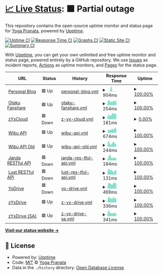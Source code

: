 # [📈 Live Status](https://zYxDevs.github.io/status): <!--live status--> **🟧 Partial outage**

This repository contains the open-source uptime monitor and status page for [Yoga Pranata](https://www.otakufanshare.eu.org), powered by [Upptime](https://github.com/upptime/upptime).

[![Uptime CI](https://github.com/zYxDevs/status/workflows/Uptime%20CI/badge.svg)](https://github.com/zYxDevs/status/actions?query=workflow%3A%22Uptime+CI%22)
[![Response Time CI](https://github.com/zYxDevs/status/workflows/Response%20Time%20CI/badge.svg)](https://github.com/zYxDevs/status/actions?query=workflow%3A%22Response+Time+CI%22)
[![Graphs CI](https://github.com/zYxDevs/status/workflows/Graphs%20CI/badge.svg)](https://github.com/zYxDevs/status/actions?query=workflow%3A%22Graphs+CI%22)
[![Static Site CI](https://github.com/zYxDevs/status/workflows/Static%20Site%20CI/badge.svg)](https://github.com/zYxDevs/status/actions?query=workflow%3A%22Static+Site+CI%22)
[![Summary CI](https://github.com/zYxDevs/status/workflows/Summary%20CI/badge.svg)](https://github.com/zYxDevs/status/actions?query=workflow%3A%22Summary+CI%22)

With [Upptime](https://upptime.js.org), you can get your own unlimited and free uptime monitor and status page, powered entirely by a GitHub repository. We use [Issues](https://github.com/zYxDevs/status/issues) as incident reports, [Actions](https://github.com/zYxDevs/status/actions) as uptime monitors, and [Pages](https://zYxDevs.github.io/status) for the status page.

<!--start: status pages-->
<!-- This summary is generated by Upptime (https://github.com/upptime/upptime) -->
<!-- Do not edit this manually, your changes will be overwritten -->
<!-- prettier-ignore -->
| URL | Status | History | Response Time | Uptime |
| --- | ------ | ------- | ------------- | ------ |
| <img alt="" src="https://icons.duckduckgo.com/ip3/www.isekai.eu.org.ico" height="13"> [Personal Blog](https://www.isekai.eu.org) | 🟩 Up | [personal-blog.yml](https://github.com/zYxDevs/status/commits/HEAD/history/personal-blog.yml) | <details><summary><img alt="Response time graph" src="./graphs/personal-blog/response-time-week.png" height="20"> 904ms</summary><br><a href="https://status.isekai.eu.org/history/personal-blog"><img alt="Response time 308" src="https://img.shields.io/endpoint?url=https%3A%2F%2Fraw.githubusercontent.com%2FzYxDevs%2Fstatus%2FHEAD%2Fapi%2Fpersonal-blog%2Fresponse-time.json"></a><br><a href="https://status.isekai.eu.org/history/personal-blog"><img alt="24-hour response time 133" src="https://img.shields.io/endpoint?url=https%3A%2F%2Fraw.githubusercontent.com%2FzYxDevs%2Fstatus%2FHEAD%2Fapi%2Fpersonal-blog%2Fresponse-time-day.json"></a><br><a href="https://status.isekai.eu.org/history/personal-blog"><img alt="7-day response time 904" src="https://img.shields.io/endpoint?url=https%3A%2F%2Fraw.githubusercontent.com%2FzYxDevs%2Fstatus%2FHEAD%2Fapi%2Fpersonal-blog%2Fresponse-time-week.json"></a><br><a href="https://status.isekai.eu.org/history/personal-blog"><img alt="30-day response time 406" src="https://img.shields.io/endpoint?url=https%3A%2F%2Fraw.githubusercontent.com%2FzYxDevs%2Fstatus%2FHEAD%2Fapi%2Fpersonal-blog%2Fresponse-time-month.json"></a><br><a href="https://status.isekai.eu.org/history/personal-blog"><img alt="1-year response time 285" src="https://img.shields.io/endpoint?url=https%3A%2F%2Fraw.githubusercontent.com%2FzYxDevs%2Fstatus%2FHEAD%2Fapi%2Fpersonal-blog%2Fresponse-time-year.json"></a></details> | <details><summary><a href="https://status.isekai.eu.org/history/personal-blog">100.00%</a></summary><a href="https://status.isekai.eu.org/history/personal-blog"><img alt="All-time uptime 100.00%" src="https://img.shields.io/endpoint?url=https%3A%2F%2Fraw.githubusercontent.com%2FzYxDevs%2Fstatus%2FHEAD%2Fapi%2Fpersonal-blog%2Fuptime.json"></a><br><a href="https://status.isekai.eu.org/history/personal-blog"><img alt="24-hour uptime 100.00%" src="https://img.shields.io/endpoint?url=https%3A%2F%2Fraw.githubusercontent.com%2FzYxDevs%2Fstatus%2FHEAD%2Fapi%2Fpersonal-blog%2Fuptime-day.json"></a><br><a href="https://status.isekai.eu.org/history/personal-blog"><img alt="7-day uptime 100.00%" src="https://img.shields.io/endpoint?url=https%3A%2F%2Fraw.githubusercontent.com%2FzYxDevs%2Fstatus%2FHEAD%2Fapi%2Fpersonal-blog%2Fuptime-week.json"></a><br><a href="https://status.isekai.eu.org/history/personal-blog"><img alt="30-day uptime 100.00%" src="https://img.shields.io/endpoint?url=https%3A%2F%2Fraw.githubusercontent.com%2FzYxDevs%2Fstatus%2FHEAD%2Fapi%2Fpersonal-blog%2Fuptime-month.json"></a><br><a href="https://status.isekai.eu.org/history/personal-blog"><img alt="1-year uptime 100.00%" src="https://img.shields.io/endpoint?url=https%3A%2F%2Fraw.githubusercontent.com%2FzYxDevs%2Fstatus%2FHEAD%2Fapi%2Fpersonal-blog%2Fuptime-year.json"></a></details>
| <img alt="" src="https://icons.duckduckgo.com/ip3/www.otakufanshare.eu.org.ico" height="13"> [Otaku Fanshare](https://www.otakufanshare.eu.org) | 🟩 Up | [otaku-fanshare.yml](https://github.com/zYxDevs/status/commits/HEAD/history/otaku-fanshare.yml) | <details><summary><img alt="Response time graph" src="./graphs/otaku-fanshare/response-time-week.png" height="20"> 254ms</summary><br><a href="https://status.isekai.eu.org/history/otaku-fanshare"><img alt="Response time 314" src="https://img.shields.io/endpoint?url=https%3A%2F%2Fraw.githubusercontent.com%2FzYxDevs%2Fstatus%2FHEAD%2Fapi%2Fotaku-fanshare%2Fresponse-time.json"></a><br><a href="https://status.isekai.eu.org/history/otaku-fanshare"><img alt="24-hour response time 200" src="https://img.shields.io/endpoint?url=https%3A%2F%2Fraw.githubusercontent.com%2FzYxDevs%2Fstatus%2FHEAD%2Fapi%2Fotaku-fanshare%2Fresponse-time-day.json"></a><br><a href="https://status.isekai.eu.org/history/otaku-fanshare"><img alt="7-day response time 254" src="https://img.shields.io/endpoint?url=https%3A%2F%2Fraw.githubusercontent.com%2FzYxDevs%2Fstatus%2FHEAD%2Fapi%2Fotaku-fanshare%2Fresponse-time-week.json"></a><br><a href="https://status.isekai.eu.org/history/otaku-fanshare"><img alt="30-day response time 320" src="https://img.shields.io/endpoint?url=https%3A%2F%2Fraw.githubusercontent.com%2FzYxDevs%2Fstatus%2FHEAD%2Fapi%2Fotaku-fanshare%2Fresponse-time-month.json"></a><br><a href="https://status.isekai.eu.org/history/otaku-fanshare"><img alt="1-year response time 311" src="https://img.shields.io/endpoint?url=https%3A%2F%2Fraw.githubusercontent.com%2FzYxDevs%2Fstatus%2FHEAD%2Fapi%2Fotaku-fanshare%2Fresponse-time-year.json"></a></details> | <details><summary><a href="https://status.isekai.eu.org/history/otaku-fanshare">100.00%</a></summary><a href="https://status.isekai.eu.org/history/otaku-fanshare"><img alt="All-time uptime 100.00%" src="https://img.shields.io/endpoint?url=https%3A%2F%2Fraw.githubusercontent.com%2FzYxDevs%2Fstatus%2FHEAD%2Fapi%2Fotaku-fanshare%2Fuptime.json"></a><br><a href="https://status.isekai.eu.org/history/otaku-fanshare"><img alt="24-hour uptime 100.00%" src="https://img.shields.io/endpoint?url=https%3A%2F%2Fraw.githubusercontent.com%2FzYxDevs%2Fstatus%2FHEAD%2Fapi%2Fotaku-fanshare%2Fuptime-day.json"></a><br><a href="https://status.isekai.eu.org/history/otaku-fanshare"><img alt="7-day uptime 100.00%" src="https://img.shields.io/endpoint?url=https%3A%2F%2Fraw.githubusercontent.com%2FzYxDevs%2Fstatus%2FHEAD%2Fapi%2Fotaku-fanshare%2Fuptime-week.json"></a><br><a href="https://status.isekai.eu.org/history/otaku-fanshare"><img alt="30-day uptime 100.00%" src="https://img.shields.io/endpoint?url=https%3A%2F%2Fraw.githubusercontent.com%2FzYxDevs%2Fstatus%2FHEAD%2Fapi%2Fotaku-fanshare%2Fuptime-month.json"></a><br><a href="https://status.isekai.eu.org/history/otaku-fanshare"><img alt="1-year uptime 100.00%" src="https://img.shields.io/endpoint?url=https%3A%2F%2Fraw.githubusercontent.com%2FzYxDevs%2Fstatus%2FHEAD%2Fapi%2Fotaku-fanshare%2Fuptime-year.json"></a></details>
| <img alt="" src="https://icons.duckduckgo.com/ip3/zyxdevs.eu.org.ico" height="13"> [zYxCloud](https://zyxdevs.eu.org) | 🟥 Down | [z-yx-cloud.yml](https://github.com/zYxDevs/status/commits/HEAD/history/z-yx-cloud.yml) | <details><summary><img alt="Response time graph" src="./graphs/z-yx-cloud/response-time-week.png" height="20"> 181ms</summary><br><a href="https://status.isekai.eu.org/history/z-yx-cloud"><img alt="Response time 207" src="https://img.shields.io/endpoint?url=https%3A%2F%2Fraw.githubusercontent.com%2FzYxDevs%2Fstatus%2FHEAD%2Fapi%2Fz-yx-cloud%2Fresponse-time.json"></a><br><a href="https://status.isekai.eu.org/history/z-yx-cloud"><img alt="24-hour response time 121" src="https://img.shields.io/endpoint?url=https%3A%2F%2Fraw.githubusercontent.com%2FzYxDevs%2Fstatus%2FHEAD%2Fapi%2Fz-yx-cloud%2Fresponse-time-day.json"></a><br><a href="https://status.isekai.eu.org/history/z-yx-cloud"><img alt="7-day response time 181" src="https://img.shields.io/endpoint?url=https%3A%2F%2Fraw.githubusercontent.com%2FzYxDevs%2Fstatus%2FHEAD%2Fapi%2Fz-yx-cloud%2Fresponse-time-week.json"></a><br><a href="https://status.isekai.eu.org/history/z-yx-cloud"><img alt="30-day response time 184" src="https://img.shields.io/endpoint?url=https%3A%2F%2Fraw.githubusercontent.com%2FzYxDevs%2Fstatus%2FHEAD%2Fapi%2Fz-yx-cloud%2Fresponse-time-month.json"></a><br><a href="https://status.isekai.eu.org/history/z-yx-cloud"><img alt="1-year response time 207" src="https://img.shields.io/endpoint?url=https%3A%2F%2Fraw.githubusercontent.com%2FzYxDevs%2Fstatus%2FHEAD%2Fapi%2Fz-yx-cloud%2Fresponse-time-year.json"></a></details> | <details><summary><a href="https://status.isekai.eu.org/history/z-yx-cloud">0.00%</a></summary><a href="https://status.isekai.eu.org/history/z-yx-cloud"><img alt="All-time uptime 12.76%" src="https://img.shields.io/endpoint?url=https%3A%2F%2Fraw.githubusercontent.com%2FzYxDevs%2Fstatus%2FHEAD%2Fapi%2Fz-yx-cloud%2Fuptime.json"></a><br><a href="https://status.isekai.eu.org/history/z-yx-cloud"><img alt="24-hour uptime 0.00%" src="https://img.shields.io/endpoint?url=https%3A%2F%2Fraw.githubusercontent.com%2FzYxDevs%2Fstatus%2FHEAD%2Fapi%2Fz-yx-cloud%2Fuptime-day.json"></a><br><a href="https://status.isekai.eu.org/history/z-yx-cloud"><img alt="7-day uptime 0.00%" src="https://img.shields.io/endpoint?url=https%3A%2F%2Fraw.githubusercontent.com%2FzYxDevs%2Fstatus%2FHEAD%2Fapi%2Fz-yx-cloud%2Fuptime-week.json"></a><br><a href="https://status.isekai.eu.org/history/z-yx-cloud"><img alt="30-day uptime 0.00%" src="https://img.shields.io/endpoint?url=https%3A%2F%2Fraw.githubusercontent.com%2FzYxDevs%2Fstatus%2FHEAD%2Fapi%2Fz-yx-cloud%2Fuptime-month.json"></a><br><a href="https://status.isekai.eu.org/history/z-yx-cloud"><img alt="1-year uptime 12.76%" src="https://img.shields.io/endpoint?url=https%3A%2F%2Fraw.githubusercontent.com%2FzYxDevs%2Fstatus%2FHEAD%2Fapi%2Fz-yx-cloud%2Fuptime-year.json"></a></details>
| <img alt="" src="https://icons.duckduckgo.com/ip3/wibu-api.eu.org.ico" height="13"> [Wibu API](https://wibu-api.eu.org/api) | 🟩 Up | [wibu-api.yml](https://github.com/zYxDevs/status/commits/HEAD/history/wibu-api.yml) | <details><summary><img alt="Response time graph" src="./graphs/wibu-api/response-time-week.png" height="20"> 674ms</summary><br><a href="https://status.isekai.eu.org/history/wibu-api"><img alt="Response time 2147" src="https://img.shields.io/endpoint?url=https%3A%2F%2Fraw.githubusercontent.com%2FzYxDevs%2Fstatus%2FHEAD%2Fapi%2Fwibu-api%2Fresponse-time.json"></a><br><a href="https://status.isekai.eu.org/history/wibu-api"><img alt="24-hour response time 584" src="https://img.shields.io/endpoint?url=https%3A%2F%2Fraw.githubusercontent.com%2FzYxDevs%2Fstatus%2FHEAD%2Fapi%2Fwibu-api%2Fresponse-time-day.json"></a><br><a href="https://status.isekai.eu.org/history/wibu-api"><img alt="7-day response time 674" src="https://img.shields.io/endpoint?url=https%3A%2F%2Fraw.githubusercontent.com%2FzYxDevs%2Fstatus%2FHEAD%2Fapi%2Fwibu-api%2Fresponse-time-week.json"></a><br><a href="https://status.isekai.eu.org/history/wibu-api"><img alt="30-day response time 778" src="https://img.shields.io/endpoint?url=https%3A%2F%2Fraw.githubusercontent.com%2FzYxDevs%2Fstatus%2FHEAD%2Fapi%2Fwibu-api%2Fresponse-time-month.json"></a><br><a href="https://status.isekai.eu.org/history/wibu-api"><img alt="1-year response time 2024" src="https://img.shields.io/endpoint?url=https%3A%2F%2Fraw.githubusercontent.com%2FzYxDevs%2Fstatus%2FHEAD%2Fapi%2Fwibu-api%2Fresponse-time-year.json"></a></details> | <details><summary><a href="https://status.isekai.eu.org/history/wibu-api">100.00%</a></summary><a href="https://status.isekai.eu.org/history/wibu-api"><img alt="All-time uptime 99.97%" src="https://img.shields.io/endpoint?url=https%3A%2F%2Fraw.githubusercontent.com%2FzYxDevs%2Fstatus%2FHEAD%2Fapi%2Fwibu-api%2Fuptime.json"></a><br><a href="https://status.isekai.eu.org/history/wibu-api"><img alt="24-hour uptime 100.00%" src="https://img.shields.io/endpoint?url=https%3A%2F%2Fraw.githubusercontent.com%2FzYxDevs%2Fstatus%2FHEAD%2Fapi%2Fwibu-api%2Fuptime-day.json"></a><br><a href="https://status.isekai.eu.org/history/wibu-api"><img alt="7-day uptime 100.00%" src="https://img.shields.io/endpoint?url=https%3A%2F%2Fraw.githubusercontent.com%2FzYxDevs%2Fstatus%2FHEAD%2Fapi%2Fwibu-api%2Fuptime-week.json"></a><br><a href="https://status.isekai.eu.org/history/wibu-api"><img alt="30-day uptime 100.00%" src="https://img.shields.io/endpoint?url=https%3A%2F%2Fraw.githubusercontent.com%2FzYxDevs%2Fstatus%2FHEAD%2Fapi%2Fwibu-api%2Fuptime-month.json"></a><br><a href="https://status.isekai.eu.org/history/wibu-api"><img alt="1-year uptime 99.96%" src="https://img.shields.io/endpoint?url=https%3A%2F%2Fraw.githubusercontent.com%2FzYxDevs%2Fstatus%2FHEAD%2Fapi%2Fwibu-api%2Fuptime-year.json"></a></details>
| <img alt="" src="https://icons.duckduckgo.com/ip3/api.wibu-api.eu.org.ico" height="13"> [Wibu API Old](https://api.wibu-api.eu.org/api) | 🟩 Up | [wibu-api-old.yml](https://github.com/zYxDevs/status/commits/HEAD/history/wibu-api-old.yml) | <details><summary><img alt="Response time graph" src="./graphs/wibu-api-old/response-time-week.png" height="20"> 244ms</summary><br><a href="https://status.isekai.eu.org/history/wibu-api-old"><img alt="Response time 363" src="https://img.shields.io/endpoint?url=https%3A%2F%2Fraw.githubusercontent.com%2FzYxDevs%2Fstatus%2FHEAD%2Fapi%2Fwibu-api-old%2Fresponse-time.json"></a><br><a href="https://status.isekai.eu.org/history/wibu-api-old"><img alt="24-hour response time 187" src="https://img.shields.io/endpoint?url=https%3A%2F%2Fraw.githubusercontent.com%2FzYxDevs%2Fstatus%2FHEAD%2Fapi%2Fwibu-api-old%2Fresponse-time-day.json"></a><br><a href="https://status.isekai.eu.org/history/wibu-api-old"><img alt="7-day response time 244" src="https://img.shields.io/endpoint?url=https%3A%2F%2Fraw.githubusercontent.com%2FzYxDevs%2Fstatus%2FHEAD%2Fapi%2Fwibu-api-old%2Fresponse-time-week.json"></a><br><a href="https://status.isekai.eu.org/history/wibu-api-old"><img alt="30-day response time 291" src="https://img.shields.io/endpoint?url=https%3A%2F%2Fraw.githubusercontent.com%2FzYxDevs%2Fstatus%2FHEAD%2Fapi%2Fwibu-api-old%2Fresponse-time-month.json"></a><br><a href="https://status.isekai.eu.org/history/wibu-api-old"><img alt="1-year response time 363" src="https://img.shields.io/endpoint?url=https%3A%2F%2Fraw.githubusercontent.com%2FzYxDevs%2Fstatus%2FHEAD%2Fapi%2Fwibu-api-old%2Fresponse-time-year.json"></a></details> | <details><summary><a href="https://status.isekai.eu.org/history/wibu-api-old">100.00%</a></summary><a href="https://status.isekai.eu.org/history/wibu-api-old"><img alt="All-time uptime 81.29%" src="https://img.shields.io/endpoint?url=https%3A%2F%2Fraw.githubusercontent.com%2FzYxDevs%2Fstatus%2FHEAD%2Fapi%2Fwibu-api-old%2Fuptime.json"></a><br><a href="https://status.isekai.eu.org/history/wibu-api-old"><img alt="24-hour uptime 100.00%" src="https://img.shields.io/endpoint?url=https%3A%2F%2Fraw.githubusercontent.com%2FzYxDevs%2Fstatus%2FHEAD%2Fapi%2Fwibu-api-old%2Fuptime-day.json"></a><br><a href="https://status.isekai.eu.org/history/wibu-api-old"><img alt="7-day uptime 100.00%" src="https://img.shields.io/endpoint?url=https%3A%2F%2Fraw.githubusercontent.com%2FzYxDevs%2Fstatus%2FHEAD%2Fapi%2Fwibu-api-old%2Fuptime-week.json"></a><br><a href="https://status.isekai.eu.org/history/wibu-api-old"><img alt="30-day uptime 100.00%" src="https://img.shields.io/endpoint?url=https%3A%2F%2Fraw.githubusercontent.com%2FzYxDevs%2Fstatus%2FHEAD%2Fapi%2Fwibu-api-old%2Fuptime-month.json"></a><br><a href="https://status.isekai.eu.org/history/wibu-api-old"><img alt="1-year uptime 81.29%" src="https://img.shields.io/endpoint?url=https%3A%2F%2Fraw.githubusercontent.com%2FzYxDevs%2Fstatus%2FHEAD%2Fapi%2Fwibu-api-old%2Fuptime-year.json"></a></details>
| <img alt="" src="https://icons.duckduckgo.com/ip3/janda.zyxdevs.eu.org.ico" height="13"> [Janda RESTful API](https://janda.zyxdevs.eu.org) | 🟥 Down | [janda-res-tful-api.yml](https://github.com/zYxDevs/status/commits/HEAD/history/janda-res-tful-api.yml) | <details><summary><img alt="Response time graph" src="./graphs/janda-res-tful-api/response-time-week.png" height="20"> 184ms</summary><br><a href="https://status.isekai.eu.org/history/janda-res-tful-api"><img alt="Response time 436" src="https://img.shields.io/endpoint?url=https%3A%2F%2Fraw.githubusercontent.com%2FzYxDevs%2Fstatus%2FHEAD%2Fapi%2Fjanda-res-tful-api%2Fresponse-time.json"></a><br><a href="https://status.isekai.eu.org/history/janda-res-tful-api"><img alt="24-hour response time 268" src="https://img.shields.io/endpoint?url=https%3A%2F%2Fraw.githubusercontent.com%2FzYxDevs%2Fstatus%2FHEAD%2Fapi%2Fjanda-res-tful-api%2Fresponse-time-day.json"></a><br><a href="https://status.isekai.eu.org/history/janda-res-tful-api"><img alt="7-day response time 184" src="https://img.shields.io/endpoint?url=https%3A%2F%2Fraw.githubusercontent.com%2FzYxDevs%2Fstatus%2FHEAD%2Fapi%2Fjanda-res-tful-api%2Fresponse-time-week.json"></a><br><a href="https://status.isekai.eu.org/history/janda-res-tful-api"><img alt="30-day response time 177" src="https://img.shields.io/endpoint?url=https%3A%2F%2Fraw.githubusercontent.com%2FzYxDevs%2Fstatus%2FHEAD%2Fapi%2Fjanda-res-tful-api%2Fresponse-time-month.json"></a><br><a href="https://status.isekai.eu.org/history/janda-res-tful-api"><img alt="1-year response time 436" src="https://img.shields.io/endpoint?url=https%3A%2F%2Fraw.githubusercontent.com%2FzYxDevs%2Fstatus%2FHEAD%2Fapi%2Fjanda-res-tful-api%2Fresponse-time-year.json"></a></details> | <details><summary><a href="https://status.isekai.eu.org/history/janda-res-tful-api">100.00%</a></summary><a href="https://status.isekai.eu.org/history/janda-res-tful-api"><img alt="All-time uptime 99.67%" src="https://img.shields.io/endpoint?url=https%3A%2F%2Fraw.githubusercontent.com%2FzYxDevs%2Fstatus%2FHEAD%2Fapi%2Fjanda-res-tful-api%2Fuptime.json"></a><br><a href="https://status.isekai.eu.org/history/janda-res-tful-api"><img alt="24-hour uptime 100.00%" src="https://img.shields.io/endpoint?url=https%3A%2F%2Fraw.githubusercontent.com%2FzYxDevs%2Fstatus%2FHEAD%2Fapi%2Fjanda-res-tful-api%2Fuptime-day.json"></a><br><a href="https://status.isekai.eu.org/history/janda-res-tful-api"><img alt="7-day uptime 100.00%" src="https://img.shields.io/endpoint?url=https%3A%2F%2Fraw.githubusercontent.com%2FzYxDevs%2Fstatus%2FHEAD%2Fapi%2Fjanda-res-tful-api%2Fuptime-week.json"></a><br><a href="https://status.isekai.eu.org/history/janda-res-tful-api"><img alt="30-day uptime 100.00%" src="https://img.shields.io/endpoint?url=https%3A%2F%2Fraw.githubusercontent.com%2FzYxDevs%2Fstatus%2FHEAD%2Fapi%2Fjanda-res-tful-api%2Fuptime-month.json"></a><br><a href="https://status.isekai.eu.org/history/janda-res-tful-api"><img alt="1-year uptime 99.67%" src="https://img.shields.io/endpoint?url=https%3A%2F%2Fraw.githubusercontent.com%2FzYxDevs%2Fstatus%2FHEAD%2Fapi%2Fjanda-res-tful-api%2Fuptime-year.json"></a></details>
| <img alt="" src="https://icons.duckduckgo.com/ip3/lust.zyxdevs.eu.org.ico" height="13"> [Lust RESTful API](https://lust.zyxdevs.eu.org) | 🟥 Down | [lust-res-tful-api.yml](https://github.com/zYxDevs/status/commits/HEAD/history/lust-res-tful-api.yml) | <details><summary><img alt="Response time graph" src="./graphs/lust-res-tful-api/response-time-week.png" height="20"> 131ms</summary><br><a href="https://status.isekai.eu.org/history/lust-res-tful-api"><img alt="Response time 294" src="https://img.shields.io/endpoint?url=https%3A%2F%2Fraw.githubusercontent.com%2FzYxDevs%2Fstatus%2FHEAD%2Fapi%2Flust-res-tful-api%2Fresponse-time.json"></a><br><a href="https://status.isekai.eu.org/history/lust-res-tful-api"><img alt="24-hour response time 154" src="https://img.shields.io/endpoint?url=https%3A%2F%2Fraw.githubusercontent.com%2FzYxDevs%2Fstatus%2FHEAD%2Fapi%2Flust-res-tful-api%2Fresponse-time-day.json"></a><br><a href="https://status.isekai.eu.org/history/lust-res-tful-api"><img alt="7-day response time 131" src="https://img.shields.io/endpoint?url=https%3A%2F%2Fraw.githubusercontent.com%2FzYxDevs%2Fstatus%2FHEAD%2Fapi%2Flust-res-tful-api%2Fresponse-time-week.json"></a><br><a href="https://status.isekai.eu.org/history/lust-res-tful-api"><img alt="30-day response time 158" src="https://img.shields.io/endpoint?url=https%3A%2F%2Fraw.githubusercontent.com%2FzYxDevs%2Fstatus%2FHEAD%2Fapi%2Flust-res-tful-api%2Fresponse-time-month.json"></a><br><a href="https://status.isekai.eu.org/history/lust-res-tful-api"><img alt="1-year response time 294" src="https://img.shields.io/endpoint?url=https%3A%2F%2Fraw.githubusercontent.com%2FzYxDevs%2Fstatus%2FHEAD%2Fapi%2Flust-res-tful-api%2Fresponse-time-year.json"></a></details> | <details><summary><a href="https://status.isekai.eu.org/history/lust-res-tful-api">100.00%</a></summary><a href="https://status.isekai.eu.org/history/lust-res-tful-api"><img alt="All-time uptime 99.66%" src="https://img.shields.io/endpoint?url=https%3A%2F%2Fraw.githubusercontent.com%2FzYxDevs%2Fstatus%2FHEAD%2Fapi%2Flust-res-tful-api%2Fuptime.json"></a><br><a href="https://status.isekai.eu.org/history/lust-res-tful-api"><img alt="24-hour uptime 100.00%" src="https://img.shields.io/endpoint?url=https%3A%2F%2Fraw.githubusercontent.com%2FzYxDevs%2Fstatus%2FHEAD%2Fapi%2Flust-res-tful-api%2Fuptime-day.json"></a><br><a href="https://status.isekai.eu.org/history/lust-res-tful-api"><img alt="7-day uptime 100.00%" src="https://img.shields.io/endpoint?url=https%3A%2F%2Fraw.githubusercontent.com%2FzYxDevs%2Fstatus%2FHEAD%2Fapi%2Flust-res-tful-api%2Fuptime-week.json"></a><br><a href="https://status.isekai.eu.org/history/lust-res-tful-api"><img alt="30-day uptime 100.00%" src="https://img.shields.io/endpoint?url=https%3A%2F%2Fraw.githubusercontent.com%2FzYxDevs%2Fstatus%2FHEAD%2Fapi%2Flust-res-tful-api%2Fuptime-month.json"></a><br><a href="https://status.isekai.eu.org/history/lust-res-tful-api"><img alt="1-year uptime 99.66%" src="https://img.shields.io/endpoint?url=https%3A%2F%2Fraw.githubusercontent.com%2FzYxDevs%2Fstatus%2FHEAD%2Fapi%2Flust-res-tful-api%2Fuptime-year.json"></a></details>
| <img alt="" src="https://icons.duckduckgo.com/ip3/yodrive.eu.org.ico" height="13"> [YoDrive](https://yodrive.eu.org) | 🟥 Down | [yo-drive.yml](https://github.com/zYxDevs/status/commits/HEAD/history/yo-drive.yml) | <details><summary><img alt="Response time graph" src="./graphs/yo-drive/response-time-week.png" height="20"> 469ms</summary><br><a href="https://status.isekai.eu.org/history/yo-drive"><img alt="Response time 544" src="https://img.shields.io/endpoint?url=https%3A%2F%2Fraw.githubusercontent.com%2FzYxDevs%2Fstatus%2FHEAD%2Fapi%2Fyo-drive%2Fresponse-time.json"></a><br><a href="https://status.isekai.eu.org/history/yo-drive"><img alt="24-hour response time 421" src="https://img.shields.io/endpoint?url=https%3A%2F%2Fraw.githubusercontent.com%2FzYxDevs%2Fstatus%2FHEAD%2Fapi%2Fyo-drive%2Fresponse-time-day.json"></a><br><a href="https://status.isekai.eu.org/history/yo-drive"><img alt="7-day response time 469" src="https://img.shields.io/endpoint?url=https%3A%2F%2Fraw.githubusercontent.com%2FzYxDevs%2Fstatus%2FHEAD%2Fapi%2Fyo-drive%2Fresponse-time-week.json"></a><br><a href="https://status.isekai.eu.org/history/yo-drive"><img alt="30-day response time 503" src="https://img.shields.io/endpoint?url=https%3A%2F%2Fraw.githubusercontent.com%2FzYxDevs%2Fstatus%2FHEAD%2Fapi%2Fyo-drive%2Fresponse-time-month.json"></a><br><a href="https://status.isekai.eu.org/history/yo-drive"><img alt="1-year response time 529" src="https://img.shields.io/endpoint?url=https%3A%2F%2Fraw.githubusercontent.com%2FzYxDevs%2Fstatus%2FHEAD%2Fapi%2Fyo-drive%2Fresponse-time-year.json"></a></details> | <details><summary><a href="https://status.isekai.eu.org/history/yo-drive">100.00%</a></summary><a href="https://status.isekai.eu.org/history/yo-drive"><img alt="All-time uptime 100.00%" src="https://img.shields.io/endpoint?url=https%3A%2F%2Fraw.githubusercontent.com%2FzYxDevs%2Fstatus%2FHEAD%2Fapi%2Fyo-drive%2Fuptime.json"></a><br><a href="https://status.isekai.eu.org/history/yo-drive"><img alt="24-hour uptime 100.00%" src="https://img.shields.io/endpoint?url=https%3A%2F%2Fraw.githubusercontent.com%2FzYxDevs%2Fstatus%2FHEAD%2Fapi%2Fyo-drive%2Fuptime-day.json"></a><br><a href="https://status.isekai.eu.org/history/yo-drive"><img alt="7-day uptime 100.00%" src="https://img.shields.io/endpoint?url=https%3A%2F%2Fraw.githubusercontent.com%2FzYxDevs%2Fstatus%2FHEAD%2Fapi%2Fyo-drive%2Fuptime-week.json"></a><br><a href="https://status.isekai.eu.org/history/yo-drive"><img alt="30-day uptime 100.00%" src="https://img.shields.io/endpoint?url=https%3A%2F%2Fraw.githubusercontent.com%2FzYxDevs%2Fstatus%2FHEAD%2Fapi%2Fyo-drive%2Fuptime-month.json"></a><br><a href="https://status.isekai.eu.org/history/yo-drive"><img alt="1-year uptime 100.00%" src="https://img.shields.io/endpoint?url=https%3A%2F%2Fraw.githubusercontent.com%2FzYxDevs%2Fstatus%2FHEAD%2Fapi%2Fyo-drive%2Fuptime-year.json"></a></details>
| <img alt="" src="https://icons.duckduckgo.com/ip3/zyxdrive.eu.org.ico" height="13"> [zYxDrive](https://zyxdrive.eu.org) | 🟩 Up | [z-yx-drive.yml](https://github.com/zYxDevs/status/commits/HEAD/history/z-yx-drive.yml) | <details><summary><img alt="Response time graph" src="./graphs/z-yx-drive/response-time-week.png" height="20"> 336ms</summary><br><a href="https://status.isekai.eu.org/history/z-yx-drive"><img alt="Response time 424" src="https://img.shields.io/endpoint?url=https%3A%2F%2Fraw.githubusercontent.com%2FzYxDevs%2Fstatus%2FHEAD%2Fapi%2Fz-yx-drive%2Fresponse-time.json"></a><br><a href="https://status.isekai.eu.org/history/z-yx-drive"><img alt="24-hour response time 294" src="https://img.shields.io/endpoint?url=https%3A%2F%2Fraw.githubusercontent.com%2FzYxDevs%2Fstatus%2FHEAD%2Fapi%2Fz-yx-drive%2Fresponse-time-day.json"></a><br><a href="https://status.isekai.eu.org/history/z-yx-drive"><img alt="7-day response time 336" src="https://img.shields.io/endpoint?url=https%3A%2F%2Fraw.githubusercontent.com%2FzYxDevs%2Fstatus%2FHEAD%2Fapi%2Fz-yx-drive%2Fresponse-time-week.json"></a><br><a href="https://status.isekai.eu.org/history/z-yx-drive"><img alt="30-day response time 390" src="https://img.shields.io/endpoint?url=https%3A%2F%2Fraw.githubusercontent.com%2FzYxDevs%2Fstatus%2FHEAD%2Fapi%2Fz-yx-drive%2Fresponse-time-month.json"></a><br><a href="https://status.isekai.eu.org/history/z-yx-drive"><img alt="1-year response time 413" src="https://img.shields.io/endpoint?url=https%3A%2F%2Fraw.githubusercontent.com%2FzYxDevs%2Fstatus%2FHEAD%2Fapi%2Fz-yx-drive%2Fresponse-time-year.json"></a></details> | <details><summary><a href="https://status.isekai.eu.org/history/z-yx-drive">100.00%</a></summary><a href="https://status.isekai.eu.org/history/z-yx-drive"><img alt="All-time uptime 99.98%" src="https://img.shields.io/endpoint?url=https%3A%2F%2Fraw.githubusercontent.com%2FzYxDevs%2Fstatus%2FHEAD%2Fapi%2Fz-yx-drive%2Fuptime.json"></a><br><a href="https://status.isekai.eu.org/history/z-yx-drive"><img alt="24-hour uptime 100.00%" src="https://img.shields.io/endpoint?url=https%3A%2F%2Fraw.githubusercontent.com%2FzYxDevs%2Fstatus%2FHEAD%2Fapi%2Fz-yx-drive%2Fuptime-day.json"></a><br><a href="https://status.isekai.eu.org/history/z-yx-drive"><img alt="7-day uptime 100.00%" src="https://img.shields.io/endpoint?url=https%3A%2F%2Fraw.githubusercontent.com%2FzYxDevs%2Fstatus%2FHEAD%2Fapi%2Fz-yx-drive%2Fuptime-week.json"></a><br><a href="https://status.isekai.eu.org/history/z-yx-drive"><img alt="30-day uptime 100.00%" src="https://img.shields.io/endpoint?url=https%3A%2F%2Fraw.githubusercontent.com%2FzYxDevs%2Fstatus%2FHEAD%2Fapi%2Fz-yx-drive%2Fuptime-month.json"></a><br><a href="https://status.isekai.eu.org/history/z-yx-drive"><img alt="1-year uptime 100.00%" src="https://img.shields.io/endpoint?url=https%3A%2F%2Fraw.githubusercontent.com%2FzYxDevs%2Fstatus%2FHEAD%2Fapi%2Fz-yx-drive%2Fuptime-year.json"></a></details>
| <img alt="" src="https://icons.duckduckgo.com/ip3/index.isekai.eu.org.ico" height="13"> [zYxDrive [SA]](https://index.isekai.eu.org) | 🟩 Up | [z-yx-drive-sa.yml](https://github.com/zYxDevs/status/commits/HEAD/history/z-yx-drive-sa.yml) | <details><summary><img alt="Response time graph" src="./graphs/z-yx-drive-sa/response-time-week.png" height="20"> 341ms</summary><br><a href="https://status.isekai.eu.org/history/z-yx-drive-sa"><img alt="Response time 391" src="https://img.shields.io/endpoint?url=https%3A%2F%2Fraw.githubusercontent.com%2FzYxDevs%2Fstatus%2FHEAD%2Fapi%2Fz-yx-drive-sa%2Fresponse-time.json"></a><br><a href="https://status.isekai.eu.org/history/z-yx-drive-sa"><img alt="24-hour response time 320" src="https://img.shields.io/endpoint?url=https%3A%2F%2Fraw.githubusercontent.com%2FzYxDevs%2Fstatus%2FHEAD%2Fapi%2Fz-yx-drive-sa%2Fresponse-time-day.json"></a><br><a href="https://status.isekai.eu.org/history/z-yx-drive-sa"><img alt="7-day response time 341" src="https://img.shields.io/endpoint?url=https%3A%2F%2Fraw.githubusercontent.com%2FzYxDevs%2Fstatus%2FHEAD%2Fapi%2Fz-yx-drive-sa%2Fresponse-time-week.json"></a><br><a href="https://status.isekai.eu.org/history/z-yx-drive-sa"><img alt="30-day response time 385" src="https://img.shields.io/endpoint?url=https%3A%2F%2Fraw.githubusercontent.com%2FzYxDevs%2Fstatus%2FHEAD%2Fapi%2Fz-yx-drive-sa%2Fresponse-time-month.json"></a><br><a href="https://status.isekai.eu.org/history/z-yx-drive-sa"><img alt="1-year response time 395" src="https://img.shields.io/endpoint?url=https%3A%2F%2Fraw.githubusercontent.com%2FzYxDevs%2Fstatus%2FHEAD%2Fapi%2Fz-yx-drive-sa%2Fresponse-time-year.json"></a></details> | <details><summary><a href="https://status.isekai.eu.org/history/z-yx-drive-sa">100.00%</a></summary><a href="https://status.isekai.eu.org/history/z-yx-drive-sa"><img alt="All-time uptime 99.98%" src="https://img.shields.io/endpoint?url=https%3A%2F%2Fraw.githubusercontent.com%2FzYxDevs%2Fstatus%2FHEAD%2Fapi%2Fz-yx-drive-sa%2Fuptime.json"></a><br><a href="https://status.isekai.eu.org/history/z-yx-drive-sa"><img alt="24-hour uptime 100.00%" src="https://img.shields.io/endpoint?url=https%3A%2F%2Fraw.githubusercontent.com%2FzYxDevs%2Fstatus%2FHEAD%2Fapi%2Fz-yx-drive-sa%2Fuptime-day.json"></a><br><a href="https://status.isekai.eu.org/history/z-yx-drive-sa"><img alt="7-day uptime 100.00%" src="https://img.shields.io/endpoint?url=https%3A%2F%2Fraw.githubusercontent.com%2FzYxDevs%2Fstatus%2FHEAD%2Fapi%2Fz-yx-drive-sa%2Fuptime-week.json"></a><br><a href="https://status.isekai.eu.org/history/z-yx-drive-sa"><img alt="30-day uptime 100.00%" src="https://img.shields.io/endpoint?url=https%3A%2F%2Fraw.githubusercontent.com%2FzYxDevs%2Fstatus%2FHEAD%2Fapi%2Fz-yx-drive-sa%2Fuptime-month.json"></a><br><a href="https://status.isekai.eu.org/history/z-yx-drive-sa"><img alt="1-year uptime 100.00%" src="https://img.shields.io/endpoint?url=https%3A%2F%2Fraw.githubusercontent.com%2FzYxDevs%2Fstatus%2FHEAD%2Fapi%2Fz-yx-drive-sa%2Fuptime-year.json"></a></details>

<!--end: status pages-->

[**Visit our status website →**](https://zYxDevs.github.io/status)

## 📄 License

- Powered by: [Upptime](https://github.com/upptime/upptime)
- Code: [MIT](./LICENSE) © [Yoga Pranata](https://www.otakufanshare.eu.org)
- Data in the `./history` directory: [Open Database License](https://opendatacommons.org/licenses/odbl/1-0/)
